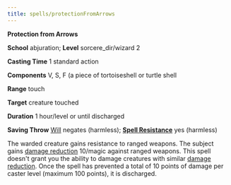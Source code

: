 ```yaml
---
title: spells/protectionFromArrows
---
```

 **Protection from Arrows**

**School** abjuration; **Level** sorcere_dir/wizard 2

**Casting Time** 1 standard action

**Components** V, S, F (a piece of tortoiseshell or turtle shell

**Range** touch

**Target** creature touched

**Duration** 1 hour/level or until discharged

**Saving Throw** [Will](../combat#_will) negates (harmless); **[Spell Resistance](../glossary#_spell-resistance)** yes (harmless)

The warded creature gains resistance to ranged weapons. The subject gains [damage reduction](../glossary#_damage-reduction) 10/magic against ranged weapons. This spell doesn't grant you the ability to damage creatures with similar [damage reduction](../glossary#_damage-reduction). Once the spell has prevented a total of 10 points of damage per caster level (maximum 100 points), it is discharged.

